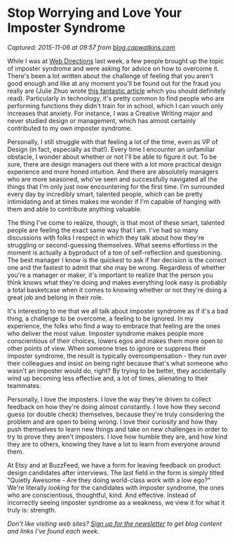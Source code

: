 # Stop Worrying and Love Your Imposter Syndrome

_Captured: 2015-11-06 at 09:57 from [blog.capwatkins.com](http://blog.capwatkins.com/stop-worrying-and-love-your-imposter-syndrome/)_

While I was at [Web Directions](http://www.webdirections.org/wd15/) last week, a few people brought up the topic of imposter syndrome and were asking for advice on how to overcome it. There's been a lot written about the challenge of feeling that you aren't good enough and like at any moment you'll be found out for the fraud you really are (Julie Zhuo wrote [this fantastic article](https://medium.com/the-year-of-the-looking-glass/the-imposter-syndrome-9e23e2326d88#.dl8obd7dn) which you should definitely read). Particularly in technology, it's pretty common to find people who are performing functions they didn't train for in school, which I can vouch only increases that anxiety. For instance, I was a Creative Writing major and never studied design or management, which has almost certainly contributed to my own imposter syndrome.

Personally, I still struggle with that feeling a lot of the time, even as VP of Design (in fact, especially as that!). Every time I encounter an unfamiliar obstacle, I wonder about whether or not I'll be able to figure it out. To be sure, there are design managers out there with a lot more practical design experience and more honed intuition. And there are absolutely managers who are more seasoned, who've seen and successfully navigated all the things that I'm only just now encountering for the first time. I'm surrounded every day by incredibly smart, talented people, which can be pretty intimidating and at times makes me wonder if I'm capable of hanging with them and able to contribute anything valuable.

The thing I've come to realize, though, is that most of these smart, talented people are feeling the exact same way that I am. I've had so many discussions with folks I respect in which they talk about how they're struggling or second-guessing themselves. What seems effortless in the moment is actually a byproduct of a ton of self-reflection and questioning. The best manager I know is the quickest to ask if her decision is the correct one and the fastest to admit that she may be wrong. Regardless of whether you're a manager or maker, it's important to realize that the person you think knows what they're doing and makes everything look easy is probably a total basketcase when it comes to knowing whether or not they're doing a great job and belong in their role.

It's interesting to me that we all talk about imposter syndrome as if it's a bad thing, a challenge to be overcome, a feeling to be ignored. In my experience, the folks who find a way to embrace that feeling are the ones who deliver the most value. Imposter syndrome makes people more conscientious of their choices, lowers egos and makes them more open to other points of view. When someone tries to ignore or suppress their imposter syndrome, the result is typically overcompensation - they run over their colleagues and insist on being right because that's what someone who wasn't an imposter would do, right? By trying to be better, they accidentally wind up becoming less effective and, a lot of times, alienating to their teammates.

Personally, I love the imposters. I love the way they're driven to collect feedback on how they're doing almost constantly. I love how they second guess (or double check) themselves, because they're truly considering the problem and are open to being wrong. I love their curiosity and how they push themselves to learn new things and take on new challenges in order to try to prove they aren't imposters. I love how humble they are, and how kind they are to others, knowing they have a lot to learn from everyone around them.

At Etsy and at BuzzFeed, we have a form for leaving feedback on product design candidates after interviews. The last field in the form is simply titled "Quietly Awesome - Are they doing world-class work with a low ego?" We're literally _looking_ for the candidates with imposter syndrome, the ones who are conscientious, thoughtful, kind. And effective. Instead of incorrectly seeing imposter syndrome as a weakness, we view it for what it truly is: strength.

_Don't like visiting web sites? [Sign up for the newsletter](http://www.capwatkins.com/subscribe/) to get blog content and links I've found each week._
